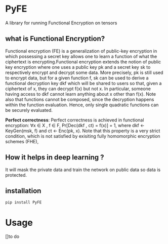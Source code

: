 # PyFE

A library for running Functional Encryption on tensors

## what is Functional Encryption?

Functional encryption (FE) is a generalization of public-key encryption in which possessing a secret key allows one to learn a function of what the ciphertext is encrypting.Functional encryption extends the notion of public key encryption where one uses a public key pk and a secret key sk to respectively encrypt and decrypt some data. More precisely, pk is still used to encrypt data, but for a given function f, sk can be used to derive a functional decryption key dkf
which will be shared to users so that, given a ciphertext of x, they can decrypt f(x) but not x. In
particular, someone having access to dkf cannot learn anything about x other than f(x). Note also
that functions cannot be composed, since the decryption happens within the function evaluation.
Hence, only single quadratic functions can be securely evaluated.

**Perfect correctness**: Perfect correctness is achieved in functional encryption: ∀x ∈ X , f ∈ F,
Pr[Dec(dkf , ct) = f(x)] = 1, where dkf ← KeyGen(msk, f) and ct ← Enc(pk, x). Note that this
property is a very strict condition, which is not satisfied by exisiting fully homomorphic encryption
schemes (FHE),


## How it helps in deep learning ?

It will mask the private data and train the network on public data so data is protected.

## installation

```
pip install PyFE

```

# Usage

[]to do
